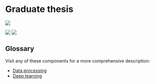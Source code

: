 # Graduate thesis

![](https://img.shields.io/github/license/Yalfoosh/DIPRAD?style=flat-square)

![](https://img.shields.io/badge/Python-v3.8-blue?style=flat-square)
![](https://img.shields.io/github/languages/code-size/Yalfoosh/DIPRAD?style=flat-square)

## Glossary

Visit any of these components for a more comprehensive description:

- [Data processing](./dp)
- [Deep learning](./dl)
